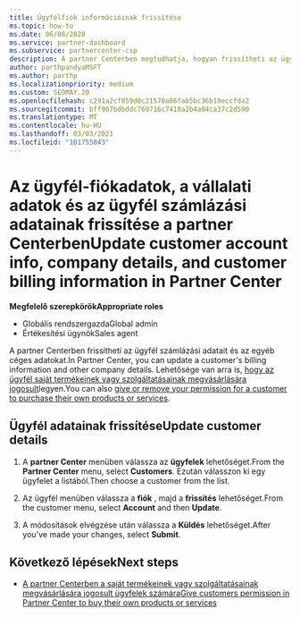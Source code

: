 ```yaml
---
title: Ügyfélfiók információinak frissítése
ms.topic: how-to
ms.date: 06/08/2020
ms.service: partner-dashboard
ms.subservice: partnercenter-csp
description: A partner Centerben megtudhatja, hogyan frissítheti az ügyfél számlázási adatait, illetve hogyan frissítheti a vállalati adatokat.
author: parthpandyaMSFT
ms.author: parthp
ms.localizationpriority: medium
ms.custom: SEOMAY.20
ms.openlocfilehash: c291a2cf859d0c21570a06fab5bc36b19eccfda2
ms.sourcegitcommit: bff907bdbddc769716c7418a2b4a94ca37c2d590
ms.translationtype: MT
ms.contentlocale: hu-HU
ms.lasthandoff: 03/03/2021
ms.locfileid: "101755843"
---
```

# <a name="update-customer-account-info-company-details-and-customer-billing-information-in-partner-center"></a><span data-ttu-id="a997c-103">Az ügyfél-fiókadatok, a vállalati adatok és az ügyfél számlázási adatainak frissítése a partner Centerben</span><span class="sxs-lookup"><span data-stu-id="a997c-103">Update customer account info, company details, and customer billing information in Partner Center</span></span>

<span data-ttu-id="a997c-104">**Megfelelő szerepkörök**</span><span class="sxs-lookup"><span data-stu-id="a997c-104">**Appropriate roles**</span></span>

- <span data-ttu-id="a997c-105">Globális rendszergazda</span><span class="sxs-lookup"><span data-stu-id="a997c-105">Global admin</span></span>
- <span data-ttu-id="a997c-106">Értékesítési ügynök</span><span class="sxs-lookup"><span data-stu-id="a997c-106">Sales agent</span></span>

<span data-ttu-id="a997c-107">A partner Centerben frissítheti az ügyfél számlázási adatait és az egyéb céges adatokat.</span><span class="sxs-lookup"><span data-stu-id="a997c-107">In Partner Center, you can update a customer's billing information and other company details.</span></span> <span data-ttu-id="a997c-108">Lehetősége van arra is, [hogy az ügyfél saját termékeinek vagy szolgáltatásainak megvásárlására jogosult](give-customers-permission.md)legyen.</span><span class="sxs-lookup"><span data-stu-id="a997c-108">You can also [give or remove your permission for a customer to purchase their own products or services](give-customers-permission.md).</span></span>

## <a name="update-customer-details"></a><span data-ttu-id="a997c-109">Ügyfél adatainak frissítése</span><span class="sxs-lookup"><span data-stu-id="a997c-109">Update customer details</span></span>

1. <span data-ttu-id="a997c-110">A **partner Center** menüben válassza az **ügyfelek** lehetőséget.</span><span class="sxs-lookup"><span data-stu-id="a997c-110">From the **Partner Center** menu, select **Customers**.</span></span> <span data-ttu-id="a997c-111">Ezután válasszon ki egy ügyfelet a listából.</span><span class="sxs-lookup"><span data-stu-id="a997c-111">Then choose a customer from the list.</span></span>

2. <span data-ttu-id="a997c-112">Az ügyfél menüben válassza a **fiók** , majd a **frissítés** lehetőséget.</span><span class="sxs-lookup"><span data-stu-id="a997c-112">From the customer menu, select **Account** and then **Update**.</span></span>

3. <span data-ttu-id="a997c-113">A módosítások elvégzése után válassza a **Küldés** lehetőséget.</span><span class="sxs-lookup"><span data-stu-id="a997c-113">After you've made your changes, select **Submit**.</span></span>

## <a name="next-steps"></a><span data-ttu-id="a997c-114">Következő lépések</span><span class="sxs-lookup"><span data-stu-id="a997c-114">Next steps</span></span>

- [<span data-ttu-id="a997c-115">A partner Centerben a saját termékeinek vagy szolgáltatásainak megvásárlására jogosult ügyfelek számára</span><span class="sxs-lookup"><span data-stu-id="a997c-115">Give customers permission in Partner Center to buy their own products or services</span></span>](give-customers-permission.md)